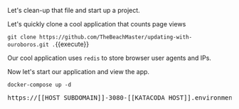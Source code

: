 Let's clean-up that file  and start up a project. 

Let's quickly clone a cool application that counts page views 

`git clone https://github.com/TheBeachMaster/updating-with-ouroboros.git .`{{execute}} 

Our cool application uses `redis` to store browser user agents and IPs. 

Now let's start our application and view the app. 

`docker-compose up -d`

<pre>https://[[HOST_SUBDOMAIN]]-3080-[[KATACODA_HOST]].environments.katacoda.com</pre>